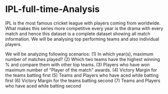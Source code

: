 # IPL-full-time-Analysis
IPL is the most famous cricket league with players coming from worldwide. What makes this series more competitive every year is the drama with every match and hence this dataset is a complete dataset showing all match information. We will be analysing top performing teams and also individual players.

We will be analyzing following scenarios: 
(1) In which year(s), maximum number of matches played?
(2) Which two teams have the highest winning % and compare them with other top teams. 
(3) Players who have won maximum number of "Player of the match" awards.
(4) Victory Margin for the teams batting first 
(5) Teams and Players who have aced while batting first 
(6) Victory Margin for the teams batting second 
(7) Teams and Players who have aced while batting second
